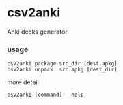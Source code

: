 # csv2anki
Anki decks generator

### usage

    csv2anki package src_dir [dest.apkg]
    csv2anki unpack  src.apkg [dest_dir]

more detail

    csv2anki [command] --help


